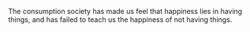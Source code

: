 The consumption society has made us feel that happiness lies in having things, and has failed to teach us the happiness of not having things.
